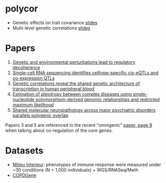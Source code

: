 # polycor

- Genetic effects on trait covariance [slides](https://docs.google.com/presentation/d/1i_GdvuWhyWT5TzZH279RPxKEL5azU54mxBdcuBW4RyY/edit?invite=CNux_eQK&ts=5c0538de#slide=id.p)
- Multi-level genetic correlations [slides](https://docs.google.com/presentation/d/1iYM1uhQGkzwebOGtof8QPyvNZ794glUJJTPsqGPCuKc/edit?usp=sharing)


# Papers
1. [Genetic and environmental perturbations lead to regulatory decoherence](https://www.biorxiv.org/content/early/2018/07/14/369306)
2. [Single-cell RNA sequencing identifies celltype-specific cis-eQTLs and co-expression QTLs](https://www.nature.com/articles/s41588-018-0089-9)
3. [Genetic correlations reveal the shared genetic architecture of transcription in human peripheral blood](https://www.nature.com/articles/s41467-017-00473-z)
4. [Estimation of pleiotropy between complex diseases using single-nucleotide polymorphism-derived genomic relationships and restricted maximum likelihood](https://academic.oup.com/bioinformatics/article/28/19/2540/289604)
5. [Shared molecular neuropathology across major psychiatric disorders parallels polygenic overlap](http://science.sciencemag.org/content/359/6376/693/)

Papers 3 and 5 are referenced in the recent "omnigenic" [paper, page 9](https://www.biorxiv.org/content/early/2018/09/24/425108) when talking about co-regulation of the core genes.

# Datasets

- [Milieu Interieur](https://www.ncbi.nlm.nih.gov/pubmed/25562703): phenotypes of immune response were measured under ~30 conditions (N = 1,000 individuals) + WGS/RNASeq/Meth
- [COPDGene](copdgene.md)

